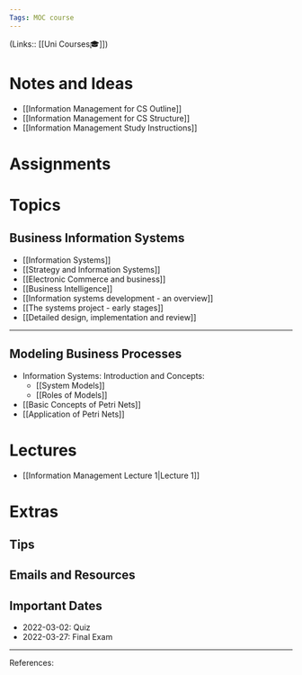 ```yaml
---
Tags: MOC course
---
```

(Links:: [[Uni Courses🎓]])
# Notes and Ideas
- [[Information Management for CS Outline]]
- [[Information Management for CS Structure]]
- [[Information Management Study Instructions]]
# Assignments
# Topics
## Business Information Systems
- [[Information Systems]]
- [[Strategy and Information Systems]]
- [[Electronic Commerce and business]]
- [[Business Intelligence]]
- [[Information systems development - an overview]]
- [[The systems project - early stages]]
- [[Detailed design, implementation and review]]
---
## Modeling Business Processes
- Information Systems: Introduction and Concepts:
	- [[System Models]]
	- [[Roles of Models]]
- [[Basic Concepts of Petri Nets]]
- [[Application of Petri Nets]]
# Lectures
- [[Information Management Lecture 1|Lecture 1]]
# Extras
## Tips
## Emails and Resources
## Important Dates
- 2022-03-02: Quiz
- 2022-03-27: Final Exam
___
References:
